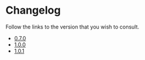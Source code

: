 # Changelog

Follow the links to the version that you wish to consult.

-   [0.7.0](./0.7.0.md)
-   [1.0.0](./1.0.0.md)
-   [1.0.1](./1.0.1.md)
